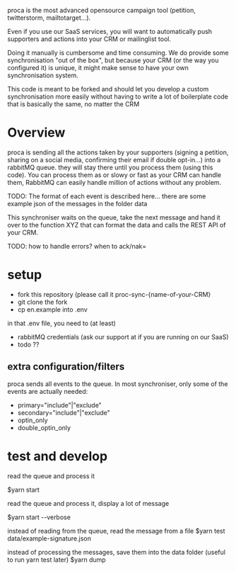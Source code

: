 proca is the most advanced opensource campaign tool (petition, twitterstorm, mailtotarget...).

Even if you use our SaaS services, you will want to automatically push supporters and actions into your CRM or mailinglist tool.

Doing it manually is cumbersome and time consuming. We do provide some synchronisation "out of the box", but because your CRM (or the way you configured it) is unique, it might make sense to have your own synchronisation system.

This code is meant to be forked and should let you develop a custom synchronisation more easily without having to write a lot of boilerplate code that is basically the same, no matter the CRM

# Overview

proca is sending all the actions taken by your supporters (signing a petition, sharing on a social media, confirming their email if double opt-in...) into a rabbitMQ queue. they will stay there until you process them (using this code). You can process them as or slowy or fast as your CRM can handle them, RabbitMQ can easily handle million of actions without any problem.

TODO: The format of each event is described here... there are some example json of the messages in the folder data

This synchroniser waits on the queue, take the next message and hand it over to the function XYZ that can format the data and calls the REST API of your CRM.

TODO: how to handle errors? when to ack/nak=

# setup

- fork this repository (please call it proc-sync-{name-of-your-CRM}
- git clone the fork
- cp en.example into .env

in that .env file, you need to (at least)
- rabbitMQ credentials (ask our support  at if you are running on our SaaS)
- todo ??

## extra configuration/filters

proca sends all events to the queue. In most synchroniser, only some of the events are actually needed:

- primary="include"|"exclude"
- secondary="include"|"exclude"
- optin_only
- double_optin_only

# test and develop
read the queue and process it

$yarn start  

read the queue and process it, display a lot of message

$yarn start --verbose 

instead of reading from the queue, read the message from a file
$yarn test data/example-signature.json 

instead of processing the messages, save them into the data folder (useful to run yarn test later)
$yarn dump 












